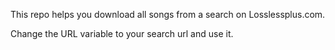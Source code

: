 This repo helps you download all songs from a search on Losslessplus.com.

Change the URL variable to your search url and use it.